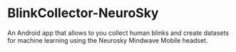 # BlinkCollector-NeuroSky
An Android app that allows to you collect human blinks and create datasets for machine learning using the Neurosky Mindwave Mobile headset.
